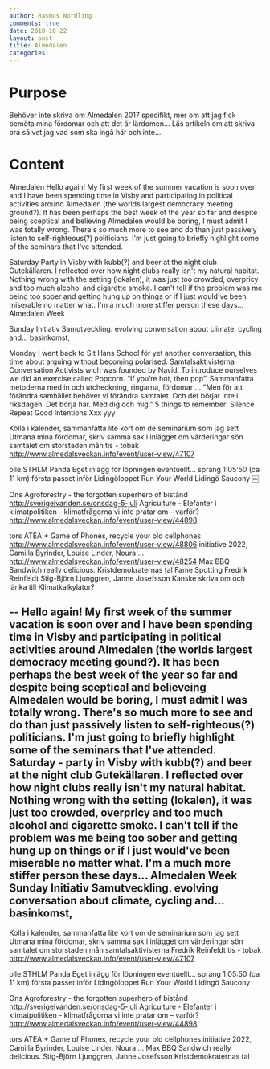 ```yaml
---
author: Rasmus Nordling
comments: true
date: 2018-10-22
layout: post
title: Almedalen
categories:
---
```


# Purpose

Behöver inte skriva om Almedalen 2017 specifikt, mer om att jag fick bemöta mina fördomar och att det är lärdomen... Läs artikeln om att skriva bra så vet jag vad som ska ingå här och inte...

# Content

Almedalen
Hello again!
My first week of the summer vacation is soon over and I have been spending time in Visby and participating in political activities around Almedalen (the worlds largest democracy meeting ground?).
It has been perhaps the best week of the year so far and despite being sceptical and believing Almedalen would be boring, I must admit I was totally wrong. There's so much more to see and do than just passively listen to self-righteous(?) politicians.
I'm just going to briefly highlight some of the seminars that I've attended.

Saturday
Party in Visby with kubb(?) and beer at the night club Gutekällaren. I reflected over how night clubs really isn't my natural habitat. Nothing wrong with the setting (lokalen), it was just too crowded, overpricy and too much alcohol and cigarette smoke. I can't tell if the problem was me being too sober and getting hung up on things or if I just would've been miserable no matter what. I'm a much more stiffer person these days...
Almedalen Week

Sunday
Initiativ Samutveckling. evolving conversation about climate, cycling and... basinkomst, 

Monday
I went back to S:t Hans School för yet another conversation, this time about arguing without becoming polarised. Samtalsaktivisterna Conversation Activists wich was founded by Navid. To introduce ourselves we did an exercise called Popcorn. “If you’re hot, then pop”. Sammanfatta metoderna med in och utcheckning, ringarna, fördomar …
"Men för att förändra samhället behöver vi förändra samtalet. Och det börjar inte i riksdagen. Det börja här. Med dig och mig."
5 things to remember:
Silence
Repeat
Good Intentions
Xxx
yyy
 
Kolla i kalender, sammanfatta lite kort om de seminarium som jag sett
Utmana mina fördomar, skriv samma sak i inlägget om värderingar
sön
samtalet om storstaden
mån
tis - tobak
http://www.almedalsveckan.info/event/user-view/47107
 
olle STHLM Panda
Eget inlägg för löpningen eventuellt...
sprang 1:05:50 (ca 11 km) första passet inför Lidingöloppet Run Your World Lidingö Saucony
￼
 
Ons
Agroforestry - the forgotten superhero of bistånd http://sverigeivarlden.se/onsdag-5-juli
Agriculture -
Elefanter i klimatpolitiken - klimatfrågorna vi inte pratar om – varför?
http://www.almedalsveckan.info/event/user-view/44898
 
tors
ATEA + Game of Phones, recycle your old cellphones
http://www.almedalsveckan.info/event/user-view/48806
initiative 2022, Camilla Byrinder, Louise Linder, Noura ...
http://www.almedalsveckan.info/event/user-view/48254
Max BBQ Sandwich really delicious.
Kristdemokraternas tal 
Fame Spotting
Fredrik Reinfeldt
 Stig-Björn Ljunggren, Janne Josefsson
Kanske skriva om och länka till Klimatkalkylator?

--
Hello again!
My first week of the summer vacation is soon over and I have been spending time in Visby and participating in political activities around Almedalen (the worlds largest democracy meeting gound?).
It has been perhaps the best week of the year so far and despite being sceptical and believeing Almedalen would be boring, I must admit I was totally wrong. There's so much more to see and do than just passively listen to self-righteous(?) politicians.
I'm just going to briefly highlight some of the seminars that I've attended.
Saturday - party in Visby with kubb(?) and beer at the night club Gutekällaren. I reflected over how night clubs really isn't my natural habitat. Nothing wrong with the setting (lokalen), it was just too crowded, overpricy and too much alcohol and cigarette smoke. I can't tell if the problem was me being too sober and getting hung up on things or if I just would've been miserable no matter what. I'm a much more stiffer person these days...
Almedalen Week
Sunday
Initiativ Samutveckling. evolving conversation about climate, cycling and... basinkomst,
---
 
Kolla i kalender, sammanfatta lite kort om de seminarium som jag sett
Utmana mina fördomar, skriv samma sak i inlägget om värderingar
sön
samtalet om storstaden
mån
samtalsaktivisterna
Fredrik Reinfeldt
tis - tobak
http://www.almedalsveckan.info/event/user-view/47107
 
olle STHLM Panda
Eget inlägg för löpningen eventuellt...
sprang 1:05:50 (ca 11 km) första passet inför Lidingöloppet Run Your World Lidingö Saucony

 
Ons
Agroforestry - the forgotten superhero of bistånd http://sverigeivarlden.se/onsdag-5-juli
Agriculture -
Elefanter i klimatpolitiken - klimatfrågorna vi inte pratar om – varför?
http://www.almedalsveckan.info/event/user-view/44898
 
tors
ATEA + Game of Phones, recycle your old cellphones
initiative 2022, Camilla Byrinder, Louise Linder, Noura ...
Max BBQ Sandwich really delicious.
Stig-Björn Ljunggren, Janne Josefsson
Kristdemokraternas tal
 
 


